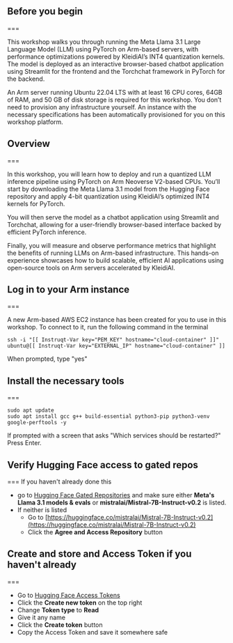 ## Before you begin
===

This workshop walks you through running the Meta Llama 3.1 Large Language Model (LLM) using PyTorch on Arm-based servers, with performance optimizations powered by KleidiAI’s INT4 quantization kernels. The model is deployed as an interactive browser-based chatbot application using Streamlit for the frontend and the Torchchat framework in PyTorch for the backend.

An Arm server running Ubuntu 22.04 LTS with at least 16 CPU cores, 64GB of RAM, and 50 GB of disk storage is required for this workshop. You don’t need to provision any infrastructure yourself. An instance with the necessary specifications has been automatically provisioned for you on this workshop platform.

## Overview
===

In this workshop, you will learn how to deploy and run a quantized LLM inference pipeline using PyTorch on Arm Neoverse V2-based CPUs. You’ll start by downloading the Meta Llama 3.1 model from the Hugging Face repository and apply 4-bit quantization using KleidiAI’s optimized INT4 kernels for PyTorch.

You will then serve the model as a chatbot application using Streamlit and Torchchat, allowing for a user-friendly browser-based interface backed by efficient PyTorch inference.

Finally, you will measure and observe performance metrics that highlight the benefits of running LLMs on Arm-based infrastructure. This hands-on experience showcases how to build scalable, efficient AI applications using open-source tools on Arm servers accelerated by KleidiAI.

## Log in to your Arm instance
===

A new Arm-based AWS EC2 instance has been created for you to use in this workshop. To connect to it, run the following command in the terminal
```bash,run
ssh -i "[[ Instruqt-Var key="PEM_KEY" hostname="cloud-container" ]]" ubuntu@[[ Instruqt-Var key="EXTERNAL_IP" hostname="cloud-container" ]]
```
When prompted, type "yes"

## Install the necessary tools
===

```bash,run
sudo apt update
sudo apt install gcc g++ build-essential python3-pip python3-venv google-perftools -y
```
If prompted with a screen that asks "Which services should be restarted?" Press Enter.

## Verify Hugging Face access to gated repos
===
If you haven't already done this
- go to [Hugging Face Gated Repositories](https://huggingface.co/settings/gated-repos) and make sure either **Meta's Llama 3.1 models & evals** or **mistralai/Mistral-7B-Instruct-v0.2** is listed.
- If neither is listed
	- Go to [https://huggingface.co/mistralai/Mistral-7B-Instruct-v0.2](https://huggingface.co/mistralai/Mistral-7B-Instruct-v0.2)
	- Click the **Agree and Access Repository** button

## Create and store and Access Token if you haven't already
===
- Go to [Hugging Face Access Tokens](https://huggingface.co/settings/tokens)
- Click the **Create new token** on the top right
- Change **Token type** to **Read**
- Give it any name
- Click the **Create token** button
- Copy the Access Token and save it somewhere safe